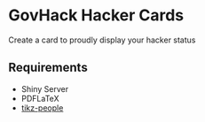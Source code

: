 # GovHack Hacker Cards

Create a card to proudly display your hacker status

## Requirements

* Shiny Server
* PDFLaTeX
* [tikz-people](https://www.ctan.org/pkg/tikzpeople)
